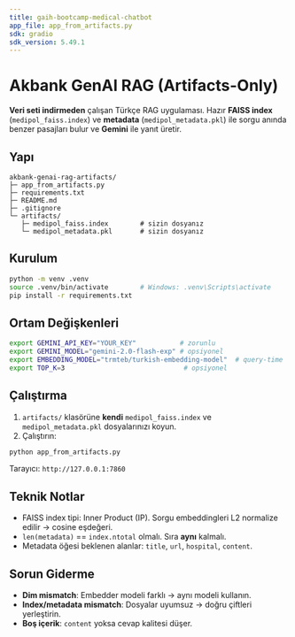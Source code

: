 ```yaml
---
title: gaih-bootcamp-medical-chatbot
app_file: app_from_artifacts.py
sdk: gradio
sdk_version: 5.49.1
---
```

# Akbank GenAI RAG (Artifacts-Only)

**Veri seti indirmeden** çalışan Türkçe RAG uygulaması. Hazır **FAISS index** (`medipol_faiss.index`) ve **metadata** (`medipol_metadata.pkl`) ile sorgu anında benzer pasajları bulur ve **Gemini** ile yanıt üretir.

## Yapı
```
akbank-genai-rag-artifacts/
├─ app_from_artifacts.py
├─ requirements.txt
├─ README.md
├─ .gitignore
└─ artifacts/
   ├─ medipol_faiss.index        # sizin dosyanız
   └─ medipol_metadata.pkl       # sizin dosyanız
```

## Kurulum
```bash
python -m venv .venv
source .venv/bin/activate        # Windows: .venv\Scripts\activate
pip install -r requirements.txt
```

## Ortam Değişkenleri
```bash
export GEMINI_API_KEY="YOUR_KEY"           # zorunlu
export GEMINI_MODEL="gemini-2.0-flash-exp" # opsiyonel
export EMBEDDING_MODEL="trmteb/turkish-embedding-model"  # query-time
export TOP_K=3                              # opsiyonel
```

## Çalıştırma
1) `artifacts/` klasörüne **kendi** `medipol_faiss.index` ve `medipol_metadata.pkl` dosyalarınızı koyun.
2) Çalıştırın:
```bash
python app_from_artifacts.py
```
Tarayıcı: `http://127.0.0.1:7860`

## Teknik Notlar
- FAISS index tipi: Inner Product (IP). Sorgu embeddingleri L2 normalize edilir → cosine eşdeğeri.
- `len(metadata)` == `index.ntotal` olmalı. Sıra **aynı** kalmalı.
- Metadata öğesi beklenen alanlar: `title`, `url`, `hospital`, `content`.

## Sorun Giderme
- **Dim mismatch**: Embedder modeli farklı → aynı modeli kullanın.
- **Index/metadata mismatch**: Dosyalar uyumsuz → doğru çiftleri yerleştirin.
- **Boş içerik**: `content` yoksa cevap kalitesi düşer.
